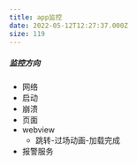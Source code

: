 ```yaml
---
title: app监控
date: 2022-05-12T12:27:37.000Z
size: 119
---
```

##### 监控方向

- 网络
- 启动
- 崩溃
- 页面
- webview
  - 跳转-过场动画-加载完成
- 报警服务

